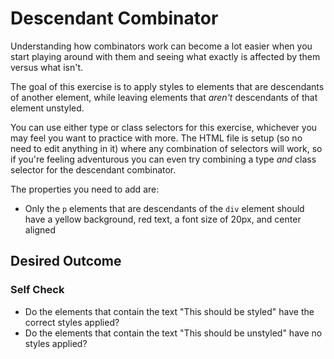 # Descendant Combinator
Understanding how combinators work can become a lot easier when you start playing around with them and seeing what exactly is affected by them versus what isn't.

The goal of this exercise is to apply styles to elements that are descendants of another element, while leaving elements that *aren't* descendants of that element unstyled.

You can use either type or class selectors for this exercise, whichever you may feel you want to practice with more. The HTML file is setup (so no need to edit anything in it) where any combination of selectors will work, so if you're feeling adventurous you can even try combining a type *and* class selector for the descendant combinator.

The properties you need to add are:

* Only the `p` elements that are descendants of the `div` element should have a yellow background, red text, a font size of 20px, and center aligned

## Desired Outcome
<!-- Insert Outcome Image -->

### Self Check
- Do the elements that contain the text "This should be styled" have the correct styles applied?
- Do the elements that contain the text "This should be unstyled" have no styles applied?